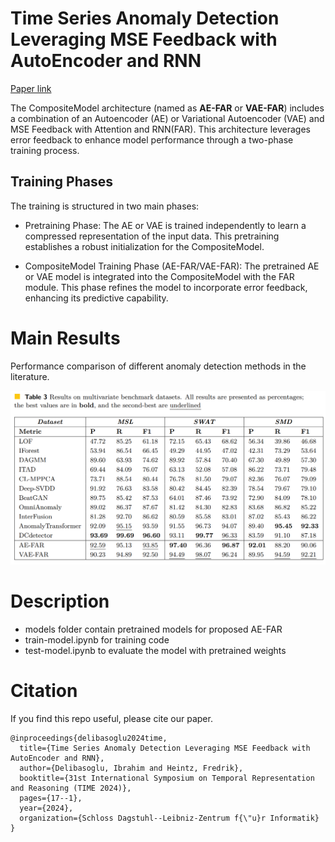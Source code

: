 # Time Series Anomaly Detection Leveraging MSE Feedback with AutoEncoder and RNN
[Paper link](https://drops.dagstuhl.de/entities/document/10.4230/LIPIcs.TIME.2024.17)

The CompositeModel architecture (named as **AE-FAR** or **VAE-FAR**) includes a combination of an Autoencoder (AE) or Variational Autoencoder (VAE) and MSE Feedback with Attention and RNN(FAR). This architecture leverages error feedback to enhance model performance through a two-phase training process.

## Training Phases
The training is structured in two main phases:

- Pretraining Phase: The AE or VAE is trained independently to learn a compressed representation of the input data. This pretraining establishes a robust initialization for the CompositeModel.

- CompositeModel Training Phase (AE-FAR/VAE-FAR): The pretrained AE or VAE model is integrated into the CompositeModel with the FAR module. This phase refines the model to incorporate error feedback, enhancing its predictive capability.

# Main Results
Performance comparison of different anomaly detection methods in the literature.


![alt text](images/result.png)


# Description

- models folder contain pretrained models for proposed AE-FAR
- train-model.ipynb  for training code
- test-model.ipynb to evaluate the model with pretrained weights

# Citation
If you find this repo useful, please cite our paper.

```
@inproceedings{delibasoglu2024time,
  title={Time Series Anomaly Detection Leveraging MSE Feedback with AutoEncoder and RNN},
  author={Delibasoglu, Ibrahim and Heintz, Fredrik},
  booktitle={31st International Symposium on Temporal Representation and Reasoning (TIME 2024)},
  pages={17--1},
  year={2024},
  organization={Schloss Dagstuhl--Leibniz-Zentrum f{\"u}r Informatik}
}
```
